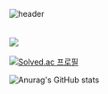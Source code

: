 ![header](https://capsule-render.vercel.app/api?type=wave&color=gradient&height=400&section=header&text=INFORMATION&fontSize=60)
<br/><br/><br/>
<img src="https://img.shields.io/badge/React-61DAFB?style=flat&logo=React&logoColor=white"/><br/><br/>
[![Solved.ac
프로필](http://mazassumnida.wtf/api/v2/generate_badge?boj=karma2)](https://solved.ac/karma2)

![Anurag's GitHub stats](https://github-readme-stats.vercel.app/api?username=karma244&hide=contribs,prs)
